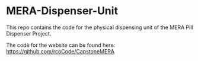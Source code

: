 # MERA-Dispenser-Unit

This repo contains the code for the physical dispensing unit 
of the MERA Pill Dispenser Project.

The code for the website can be found here:
https://github.com/rcoCode/CapstoneMERA